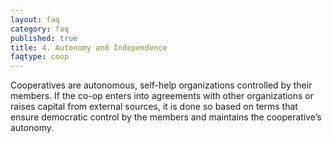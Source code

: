 ```yaml
---
layout: faq
category: faq
published: true
title: 4. Autonomy and Independence
faqtype: coop
---
```


Cooperatives are autonomous, self-help organizations controlled by their members. If the co-op enters into agreements with other organizations or raises capital from external sources, it is done so based on terms that ensure democratic control by the members and maintains the cooperative’s autonomy.
